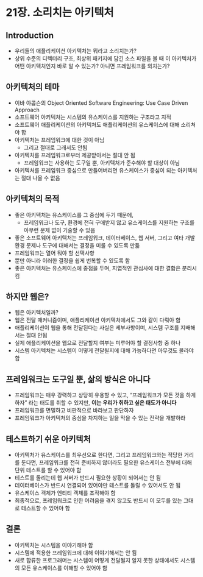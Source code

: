 # 21장. 소리치는 아키텍처

## Introduction

- 우리들의 애플리케이션 아키텍처는 뭐라고 소리치는가?
- 상위 수준의 디렉터리 구조, 최상위 패키지에 담긴 소스 파일을 볼 때 이 아키텍처가 어떤 아키텍처인지 바로 알 수 있는가? 아니면 프레임워크를 외치는가?

## 아키텍처의 테마

- 이바 야콥슨의 Object Oriented Software Engineering: Use Case Driven Approach
- 소프트웨어 아키텍처는 시스템의 유스케이스를 지원하는 구조라고 지적
- 소프트웨어 애플리케이션의 아키텍처도 애플리케이션의 유스케이스에 대해 소리쳐야 함
- 아키텍처는 프레임워크에 대한 것이 아님
  - 그리고 절대로 그래서도 안됨
- 아키텍처를 프레임워크로부터 제공받아서는 절대 안 됨
  - 프레임워크는 사용하는 도구일 뿐, 아키텍처가 준수해야 할 대상이 아님
- 아키텍처를 프레임워크 중심으로 만들어버리면 유스케이스가 중심이 되는 아키텍처는 절대 나올 수 없음

## 아키텍처의 목적

- 좋은 아키텍처는 유스케이스를 그 중심에 두기 때문에,
  - 프레임워크나 도구, 환경에 전혀 구애받지 않고 유스케이스를 지원하는 구조를 아무런 문제 없이 기술할 수 있음
- 좋은 소프트웨어 아키텍처는 프레임워크, 데이터베이스, 웹 서버, 그리고 여타 개발 환경 문제나 도구에 대해서는 결정을 미룰 수 있도록 만듦
- 프레임워크는 열어 둬야 할 선택사항
- 뿐만 아니라 이러한 결정을 쉽게 번복할 수 있도록 함
- 좋은 아키텍처는 유스케이스에 중점을 두며, 지엽적인 관심사에 대한 결합은 분리시킴

## 하지만 웹은?

- 웹은 아키텍처일까?
- 웹은 전달 매커니즘이며, 애플리케이션 아키텍처에서도 그와 같이 다뤄야 함
- 애플리케이션이 웹을 통해 전달된다는 사실은 세부사항이며, 시스템 구조를 지배해서는 절대 안됨
- 실제 애플리케이션을 웹으로 전달할지 여부는 미루어야 할 결정사항 중 하나
- 시스템 아키텍처는 시스템이 어떻게 전달될지에 대해 가능하다면 아무것도 몰라야 함

## 프레임워크는 도구일 뿐, 삶의 방식은 아니다

- 프레임워크는 매우 강력하고 상당히 유용할 수 있고, “프레임워크가 모든 것을 하게 하자” 라는 태도를 취할 수 있지만, **이는 우리가 취하고 싶은 태도가 아니다**
- 프레임워크를 면밀하고 비판적으로 바라보고 판단하자
- 프레임워크가 아키텍처의 중심을 차지하는 일을 막을 수 있는 전략을 개발하라

## 테스트하기 쉬운 아키텍처

- 아키텍처가 유스케이스를 최우선으로 한다면, 그리고 프레임워크와는 적당한 거리를 둔다면, 프레임워크를 전혀 준비하지 않더라도 필요한 유스케이스 전부에 대해 단위 테스트를 할 수 있어야 함
- 테스트를 돌리는데 웹 서버가 반드시 필요한 상황이 되어서는 안 됨
- 데이터베이스가 반드시 연결되어 있어야만 테스트를 돌릴 수 있어서도 안 됨
- 유스케이스 객체가 엔티티 객체를 조작해야 함
- 최종적으로, 프레임워크로 인한 어려움을 겪지 않고도 반드시 이 모두를 있는 그대로 테스트할 수 있어야 함

## 결론

- 아키텍처는 시스템을 이야기해야 함
- 시스템에 적용한 프레임워크에 대해 이야기해서는 안 됨
- 새로 합류한 프로그래머는 시스템이 어떻게 전달될지 알지 못한 상태에서도 시스템의 모든 유스케이스를 이해할 수 있어야 함
